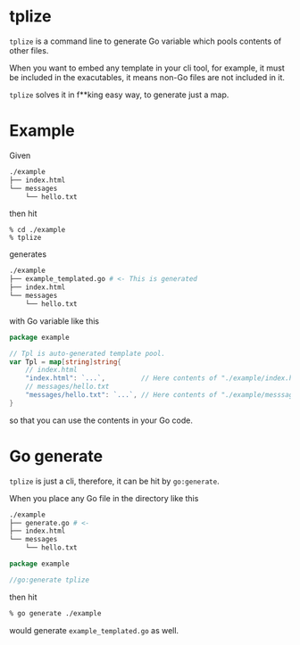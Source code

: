 # tplize

`tplize` is a command line to generate Go variable which pools contents of other files.

When you want to embed any template in your cli tool, for example, it must be included in the exacutables,
it means non-Go files are not included in it.

`tplize` solves it in f**king easy way, to generate just a map.

# Example

Given

```sh
./example
├── index.html
└── messages
    └── hello.txt
```

then hit

```
% cd ./example
% tplize
```

generates

```sh
./example
├── example_templated.go # <- This is generated
├── index.html
└── messages
    └── hello.txt
```

with Go variable like this

```go
package example

// Tpl is auto-generated template pool.
var Tpl = map[string]string{
	// index.html
	"index.html": `...`,         // Here contents of "./example/index.html"
	// messages/hello.txt
	"messages/hello.txt": `...`, // Here contents of "./example/messsages/hello.txt"
}
```

so that you can use the contents in your Go code.

# Go generate

`tplize` is just a cli, therefore, it can be hit by `go:generate`.

When you place any Go file in the directory like this

```sh
./example
├── generate.go # <-
├── index.html
└── messages
    └── hello.txt
```

```go
package example

//go:generate tplize
```

then hit

```sh
% go generate ./example
```

would generate `example_templated.go` as well.
